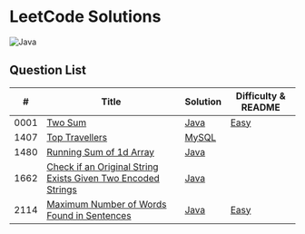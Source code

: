 # LeetCode Solutions

![Java](https://img.shields.io/badge/language-Java-orange.svg)



## Question List

| # | Title | Solution                                                                         | Difficulty & README                                                 |
|---| ----- |----------------------------------------------------------------------------------|---------------------------------------------------------------------|
|0001|[Two Sum](https://leetcode.com/problems/two-sum/) | [Java](./0001-two-sum/0001-two-sum.java) | [Easy](./0001-two-sum/README.md) |
|1407|[Top Travellers](https://leetcode.com/problems/top-travellers/) | [MySQL](./1407-Top-Travellers/1407-Top-Travellers.sql)                                      |  |
|1480|[Running Sum of 1d Array](https://leetcode.com/problems/running-sum-of-1d-array/) | [Java](./1480-Running-Sum-of-1d-Array/1480-Running-Sum-of-1d-Array.java) |  |
|1662|[Check if an Original String Exists Given Two Encoded Strings](https://leetcode.com/problems/check-if-two-string-arrays-are-equivalent/) | [Java](./1662-Check-If-Two-String-Arrays-are-Equivalent/1662-Check-If-Two-String-Arrays-are-Equivalent.java) |  |
|2114|[Maximum Number of Words Found in Sentences](https://leetcode.com/problems/maximum-number-of-words-found-in-sentences/) | [Java](./2114-Maximum-Number-of-Words-Found-in-Sentences/2114-maximum-number-of-words-found-in-sentences.java) | [Easy](./2114-Maximum-Number-of-Words-Found-in-Sentences/README.md) |

